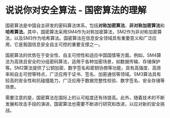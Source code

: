 # 说说你对安全算法 - 国密算法的理解

国密算法是中国自主研发的密码算法体系，包括**对称加密算法**、**非对称加密算法**和**哈希算法**。其中，国密算法采用SM4作为对称加密算法，SM2作为非对称加密算法，以及SM3作为哈希算法。国密算法在信息安全领域具有重要意义和广泛应用，它是我国信息安全自主可控的重要支撑之一。

国密算法的优势在于安全性、自主可控性和适应中国国情等方面。例如，SM4算法为高效且安全的分组密码算法，适用于各种加密场景，如数据传输、存储保护等。SM2算法提供了公钥加密、数字签名和密钥协商等功能，具有高强度、高效率和自主可控等特点，广泛应用于证书、签名、加密通信等领域。SM3算法具有较高的安全性和抗碰撞能力，广泛应用于数据完整性校验、数字签名、安全存储等场景。

需要注意的是，国密算法在国际上的认可程度还有待提高。此外，随着技术的不断发展和攻击手段的演进，国密算法也需要不断进行研究和改进，以应对新的安全挑战。

